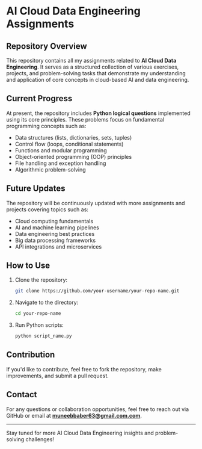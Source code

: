 # AI Cloud Data Engineering Assignments

## Repository Overview

This repository contains all my assignments related to **AI Cloud Data Engineering**. It serves as a structured collection of various exercises, projects, and problem-solving tasks that demonstrate my understanding and application of core concepts in cloud-based AI and data engineering.

## Current Progress

At present, the repository includes **Python logical questions** implemented using its core principles. These problems focus on fundamental programming concepts such as:

- Data structures (lists, dictionaries, sets, tuples)
- Control flow (loops, conditional statements)
- Functions and modular programming
- Object-oriented programming (OOP) principles
- File handling and exception handling
- Algorithmic problem-solving

## Future Updates

The repository will be continuously updated with more assignments and projects covering topics such as:

- Cloud computing fundamentals
- AI and machine learning pipelines
- Data engineering best practices
- Big data processing frameworks
- API integrations and microservices

## How to Use

1. Clone the repository:
   ```sh
   git clone https://github.com/your-username/your-repo-name.git
   ```
2. Navigate to the directory:
   ```sh
   cd your-repo-name
   ```
3. Run Python scripts:
   ```sh
   python script_name.py
   ```

## Contribution

If you'd like to contribute, feel free to fork the repository, make improvements, and submit a pull request.

## Contact

For any questions or collaboration opportunities, feel free to reach out via GitHub or email at **[muneebbaber63@gmail.com.com](muneebbaber63@gmail.com.com)**.

---

Stay tuned for more AI Cloud Data Engineering insights and problem-solving challenges!

